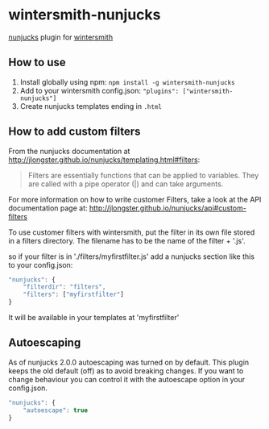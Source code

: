 wintersmith-nunjucks
====================

[nunjucks](http://nunjucks.jlongster.com/) plugin for
[wintersmith](http://jnordberg.github.com/wintersmith/)

How to use
----------

1. Install globally using npm: `npm install -g wintersmith-nunjucks`
2. Add to your wintersmith config.json: `"plugins": ["wintersmith-nunjucks"]`
3. Create nunjucks templates ending in `.html`


How to add custom filters
---------------------------

From the nunjucks documentation at http://jlongster.github.io/nunjucks/templating.html#filters:

>Filters are essentially functions that can be applied to variables. They are called with a pipe operator (|) and can take arguments.

For more information on how to write customer Filters, take a look at the API documentation page at: http://jlongster.github.io/nunjucks/api#custom-filters

To use customer filters with wintersmith, put the filter in its own file stored in a filters directory. The filename has to be the name of the filter + '.js'.

so if your filter is in './filters/myfirstfilter.js' add a  nunjucks section like this to your config.json:

```javascript
"nunjucks": {  
    "filterdir": "filters",
    "filters": ["myfirstfilter"]
}
```

It will be available in your templates at 'myfirstfilter'


Autoescaping
------------

As of nunjucks 2.0.0 autoescaping was turned on by default. This plugin keeps the old default (off) as to avoid breaking changes. If you want to change behaviour you can control it with the autoescape option in your config.json.

```javascript
"nunjucks": {  
    "autoescape": true
}
```

